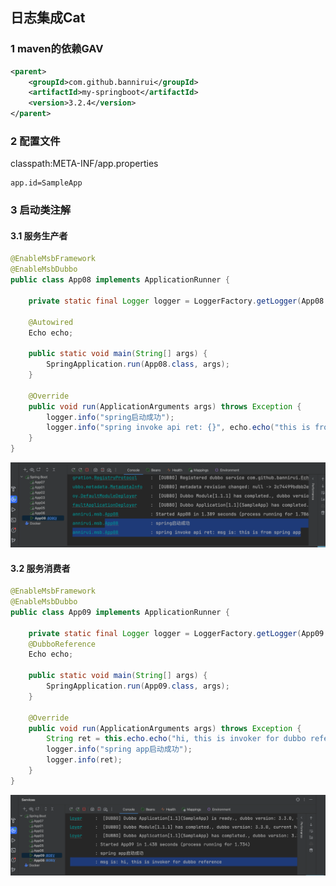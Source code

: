 日志集成Cat
---

### 1 maven的依赖GAV
```xml
<parent>
    <groupId>com.github.bannirui</groupId>
    <artifactId>my-springboot</artifactId>
    <version>3.2.4</version>
</parent>
```

### 2 配置文件

classpath:META-INF/app.properties

```properties
app.id=SampleApp
```

### 3 启动类注解

#### 3.1 服务生产者

```java
@EnableMsbFramework
@EnableMsbDubbo
public class App08 implements ApplicationRunner {

    private static final Logger logger = LoggerFactory.getLogger(App08.class);

    @Autowired
    Echo echo;

    public static void main(String[] args) {
        SpringApplication.run(App08.class, args);
    }

    @Override
    public void run(ApplicationArguments args) throws Exception {
        logger.info("spring启动成功");
        logger.info("spring invoke api ret: {}", echo.echo("this is from spring app"));
    }
}
```

![](./../img/1739768997.png)

#### 3.2 服务消费者
```java
@EnableMsbFramework
@EnableMsbDubbo
public class App09 implements ApplicationRunner {

    private static final Logger logger = LoggerFactory.getLogger(App09.class);
    @DubboReference
    Echo echo;

    public static void main(String[] args) {
        SpringApplication.run(App09.class, args);
    }

    @Override
    public void run(ApplicationArguments args) throws Exception {
        String ret = this.echo.echo("hi, this is invoker for dubbo reference");
        logger.info("spring app启动成功");
        logger.info(ret);
    }
}
```

![](./../img/1739775369.png)
